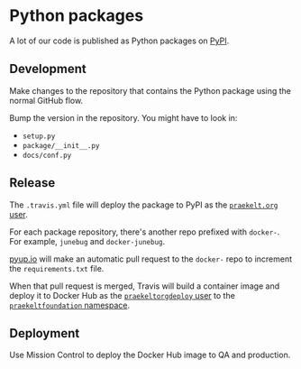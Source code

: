 # Python packages

A lot of our code is published as Python packages on [PyPI][].

[PyPI]: https://pypi.org/

## Development

Make changes to the repository that contains the Python package using
the normal GitHub flow.

Bump the version in the repository. You might have to look in:

- `setup.py`
- `package/__init__.py`
- `docs/conf.py`

## Release

The `.travis.yml` file will deploy the package to PyPI as the
[`praekelt.org` user](https://pypi.org/user/praekelt.org/).

For each package repository, there's another repo prefixed with `docker-`. For
example, `junebug` and `docker-junebug`.

[pyup.io](https://pyup.io/) will make an automatic pull request to the `docker-` repo
to increment the `requirements.txt` file.

When that pull request is merged, Travis will build a container image and deploy
it to Docker Hub as the
[`praekeltorgdeploy` user](https://hub.docker.com/u/praekeltorgdeploy/)
to the
[`praekeltfoundation` namespace](https://hub.docker.com/u/praekeltfoundation/).

## Deployment

Use Mission Control to deploy the Docker Hub image to QA and production.
